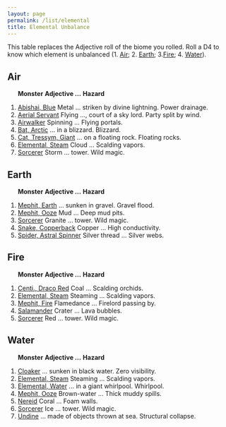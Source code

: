 ```yaml
---
layout: page
permalink: /list/elemental
title: Elemental Unbalance
---
```


This table replaces the Adjective roll of the biome you rolled. Roll a D4 to know which element is unbalanced (1. [Air](#air); 2. [Earth](#earth); 3.[Fire](#fire); 4. [Water](#water)).


## Air

&nbsp; &nbsp; &nbsp; <span class="a">**Monster**</span> <span class="ee">**Adjective ...**</span> **Hazard**

1. <span class="a">[Abishai, Blue](/monsters/abishai-blue)</span> <span class="e">Metal ... striken by divine lightning.</span> <span class="d">Power drainage.</span> 
1. <span class="a">[Aerial Servant](/monsters/aerial-servant)</span> <span class="e">Flying ..., court of a sky lord.</span> <span class="d">Party split by wind.</span> 
1. <span class="a">[Airwalker](/monsters/airwalker)</span> <span class="e">Spinning ...</span> <span class="d">Flying portals.</span> 
1. <span class="a">[Bat, Arctic](/monsters/bat-arctic)</span> <span class="e"> ... in a blizzard. </span> <span class="d">Blizzard.</span> 
1. <span class="a">[Cat, Tressym, Giant](/monsters/cat-tressym-giant)</span> <span class="e"> ... on a floating rock. </span> <span class="d">Floating rocks.</span> 
1. <span class="a">[Elemental, Steam](/monsters/elemental-steam)</span> <span class="e">Cloud ... </span> <span class="d">Scalding vapors.</span>
1. <span class="a">[Sorcerer](/monsters/sorcerer)</span> <span class="e">Storm ... tower.</span>  <span class="d">Wild magic.</span>

## Earth

&nbsp; &nbsp; &nbsp; <span class="a">**Monster**</span> <span class="ee">**Adjective ...**</span> **Hazard**

1. <span class="a">[Mephit, Earth](/monsters/mephit-earth)</span> <span class="e"> ... sunken in gravel.</span> <span class="d">Gravel flood.</span> 
1. <span class="a">[Mephit, Ooze](/monsters/mephit-ooze)</span> <span class="e"> Mud ...</span> <span class="d">Deep mud pits.</span> 
1. <span class="a">[Sorcerer](/monsters/sorcerer)</span> <span class="e">Granite ... tower.</span>  <span class="d">Wild magic.</span>
1. <span class="a">[Snake, Copperback](/monsters/snake-copperback)</span> <span class="e">Copper ...</span>  <span class="d">High conductivity.</span>
1. <span class="a">[Spider, Astral Spinner](/monsters/spider-astra-spinner)</span> <span class="e">Silver thread ...</span>  <span class="d">Silver webs.</span>

## Fire

&nbsp; &nbsp; &nbsp; <span class="a">**Monster**</span> <span class="ee">**Adjective ...**</span> **Hazard**

1. <span class="a">[Centi., Draco Red](/monsters/centipede-dracopede-red)</span> <span class="e"> Coal ...</span> <span class="d">Scalding orchids.</span> 
1. <span class="a">[Elemental, Steam](/monsters/elemental-steam)</span> <span class="e">Steaming ... </span> <span class="d">Scalding vapors.</span>
1. <span class="a">[Mephit, Fire](/monsters/mephit-fire)</span> <span class="e"> Flamedance ...</span> <span class="d">Firelord passing by.</span> 
1. <span class="a">[Salamander](/monsters/salamander)</span> <span class="e"> Crater ...</span> <span class="d">Lava bubbles.</span> 
1. <span class="a">[Sorcerer](/monsters/sorcerer)</span> <span class="e">Red ... tower.</span>  <span class="d">Wild magic.</span>

## Water

&nbsp; &nbsp; &nbsp; <span class="a">**Monster**</span> <span class="ee">**Adjective ...**</span> **Hazard**

1. <span class="a">[Cloaker](/monsters/cloaker)</span> <span class="e"> ... sunken in black water.</span> <span class="d">Zero visibility.</span> 
1. <span class="a">[Elemental, Steam](/monsters/elemental-steam)</span> <span class="e">Steaming ... </span> <span class="d">Scalding vapors.</span>
1. <span class="a">[Elemental, Water](/monsters/elemental-water)</span> <span class="e">... in a giant whirlpool.</span> <span class="d">Whirlpool.</span>
1. <span class="a">[Mephit, Ooze](/monsters/mephit-ooze)</span> <span class="e"> Brown-water ...</span> <span class="d">Thick muddy spills.</span> 
1. <span class="a">[Nereid](/monsters/nereid)</span> <span class="e"> Coral ...</span> <span class="d">Foam walls.</span> 
1. <span class="a">[Sorcerer](/monsters/sorcerer)</span> <span class="e">Ice ... tower.</span>  <span class="d">Wild magic.</span>
1. <span class="a">[Undine](/monsters/undine)</span> <span class="e"> ... made of objects thrown at sea.</span> <span class="d">Structural collapse.</span> 
